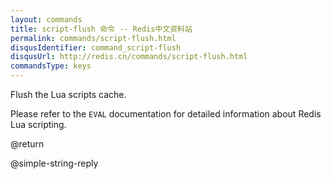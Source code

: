 ```yaml
---
layout: commands
title: script-flush 命令 -- Redis中文资料站
permalink: commands/script-flush.html
disqusIdentifier: command_script-flush
disqusUrl: http://redis.cn/commands/script-flush.html
commandsType: keys
---
```


Flush the Lua scripts cache.

Please refer to the `EVAL` documentation for detailed information about Redis
Lua scripting.

@return

@simple-string-reply
